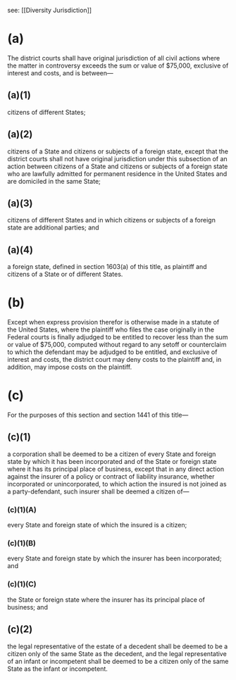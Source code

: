 see: [[Diversity Jurisdiction]]
# (a)
The district courts shall have original jurisdiction of all civil actions where the matter in controversy exceeds the sum or value of $75,000, exclusive of interest and costs, and is between—
## (a)(1)
citizens of different States;
## (a)(2)
 citizens of a State and citizens or subjects of a foreign state, except that the district courts shall not have original jurisdiction under this subsection of an action between citizens of a State and citizens or subjects of a foreign state who are lawfully admitted for permanent residence in the United States and are domiciled in the same State;
## (a)(3)
citizens of different States and in which citizens or subjects of a foreign state are additional parties; and
## (a)(4)
a foreign state, defined in section 1603(a) of this title, as plaintiff and citizens of a State or of different States.

# (b)
Except when express provision therefor is otherwise made in a statute of the United States, where the plaintiff who files the case originally in the Federal courts is finally adjudged to be entitled to recover less than the sum or value of $75,000, computed without regard to any setoff or counterclaim to which the defendant may be adjudged to be entitled, and exclusive of interest and costs, the district court may deny costs to the plaintiff and, in addition, may impose costs on the plaintiff.

# (c)
 For the purposes of this section and section 1441 of this title—

## (c)(1)
 a corporation shall be deemed to be a citizen of every State and foreign state by which it has been incorporated and of the State or foreign state where it has its principal place of business, except that in any direct action against the insurer of a policy or contract of liability insurance, whether incorporated or unincorporated, to which action the insured is not joined as a party-defendant, such insurer shall be deemed a citizen of—

### (c)(1)(A)

every State and foreign state of which the insured is a citizen;

### (c)(1)(B)

every State and foreign state by which the insurer has been incorporated; and

### (c)(1)(C)

the State or foreign state where the insurer has its principal place of business; and

## (c)(2)
the legal representative of the estate of a decedent shall be deemed to be a citizen only of the same State as the decedent, and the legal representative of an infant or incompetent shall be deemed to be a citizen only of the same State as the infant or incompetent.